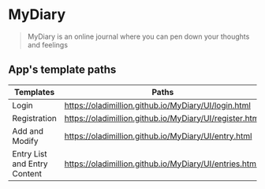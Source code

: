 # MyDiary

> MyDiary is an online journal where you can
> pen down your thoughts and feelings

## App's template paths

|          Templates           |                        Paths                             |
| ---------------------------- | -------------------------------------------------------- |
| Login                        | https://oladimillion.github.io/MyDiary/UI/login.html     |
| Registration                     | https://oladimillion.github.io/MyDiary/UI/register.html  |
| Add and Modify               | https://oladimillion.github.io/MyDiary/UI/entry.html     |
| Entry List and Entry Content | https://oladimillion.github.io/MyDiary/UI/entries.html   |



